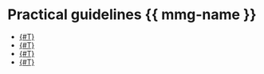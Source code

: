 # Practical guidelines {{ mmg-name }}

* [{#T}](./sharding.md)
* [{#T}](./data-migration.md)
* [{#T}](./mongodb-migration-with-data-transfer.md)
* [{#T}](./profiling.md)
